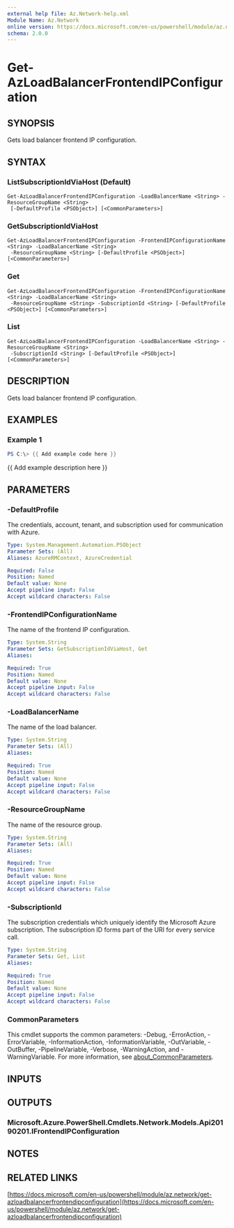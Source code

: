 ```yaml
---
external help file: Az.Network-help.xml
Module Name: Az.Network
online version: https://docs.microsoft.com/en-us/powershell/module/az.network/get-azloadbalancerfrontendipconfiguration
schema: 2.0.0
---
```


# Get-AzLoadBalancerFrontendIPConfiguration

## SYNOPSIS
Gets load balancer frontend IP configuration.

## SYNTAX

### ListSubscriptionIdViaHost (Default)
```
Get-AzLoadBalancerFrontendIPConfiguration -LoadBalancerName <String> -ResourceGroupName <String>
 [-DefaultProfile <PSObject>] [<CommonParameters>]
```

### GetSubscriptionIdViaHost
```
Get-AzLoadBalancerFrontendIPConfiguration -FrontendIPConfigurationName <String> -LoadBalancerName <String>
 -ResourceGroupName <String> [-DefaultProfile <PSObject>] [<CommonParameters>]
```

### Get
```
Get-AzLoadBalancerFrontendIPConfiguration -FrontendIPConfigurationName <String> -LoadBalancerName <String>
 -ResourceGroupName <String> -SubscriptionId <String> [-DefaultProfile <PSObject>] [<CommonParameters>]
```

### List
```
Get-AzLoadBalancerFrontendIPConfiguration -LoadBalancerName <String> -ResourceGroupName <String>
 -SubscriptionId <String> [-DefaultProfile <PSObject>] [<CommonParameters>]
```

## DESCRIPTION
Gets load balancer frontend IP configuration.

## EXAMPLES

### Example 1
```powershell
PS C:\> {{ Add example code here }}
```

{{ Add example description here }}

## PARAMETERS

### -DefaultProfile
The credentials, account, tenant, and subscription used for communication with Azure.

```yaml
Type: System.Management.Automation.PSObject
Parameter Sets: (All)
Aliases: AzureRMContext, AzureCredential

Required: False
Position: Named
Default value: None
Accept pipeline input: False
Accept wildcard characters: False
```

### -FrontendIPConfigurationName
The name of the frontend IP configuration.

```yaml
Type: System.String
Parameter Sets: GetSubscriptionIdViaHost, Get
Aliases:

Required: True
Position: Named
Default value: None
Accept pipeline input: False
Accept wildcard characters: False
```

### -LoadBalancerName
The name of the load balancer.

```yaml
Type: System.String
Parameter Sets: (All)
Aliases:

Required: True
Position: Named
Default value: None
Accept pipeline input: False
Accept wildcard characters: False
```

### -ResourceGroupName
The name of the resource group.

```yaml
Type: System.String
Parameter Sets: (All)
Aliases:

Required: True
Position: Named
Default value: None
Accept pipeline input: False
Accept wildcard characters: False
```

### -SubscriptionId
The subscription credentials which uniquely identify the Microsoft Azure subscription.
The subscription ID forms part of the URI for every service call.

```yaml
Type: System.String
Parameter Sets: Get, List
Aliases:

Required: True
Position: Named
Default value: None
Accept pipeline input: False
Accept wildcard characters: False
```

### CommonParameters
This cmdlet supports the common parameters: -Debug, -ErrorAction, -ErrorVariable, -InformationAction, -InformationVariable, -OutVariable, -OutBuffer, -PipelineVariable, -Verbose, -WarningAction, and -WarningVariable. For more information, see [about_CommonParameters](http://go.microsoft.com/fwlink/?LinkID=113216).

## INPUTS

## OUTPUTS

### Microsoft.Azure.PowerShell.Cmdlets.Network.Models.Api20190201.IFrontendIPConfiguration
## NOTES

## RELATED LINKS

[https://docs.microsoft.com/en-us/powershell/module/az.network/get-azloadbalancerfrontendipconfiguration](https://docs.microsoft.com/en-us/powershell/module/az.network/get-azloadbalancerfrontendipconfiguration)

